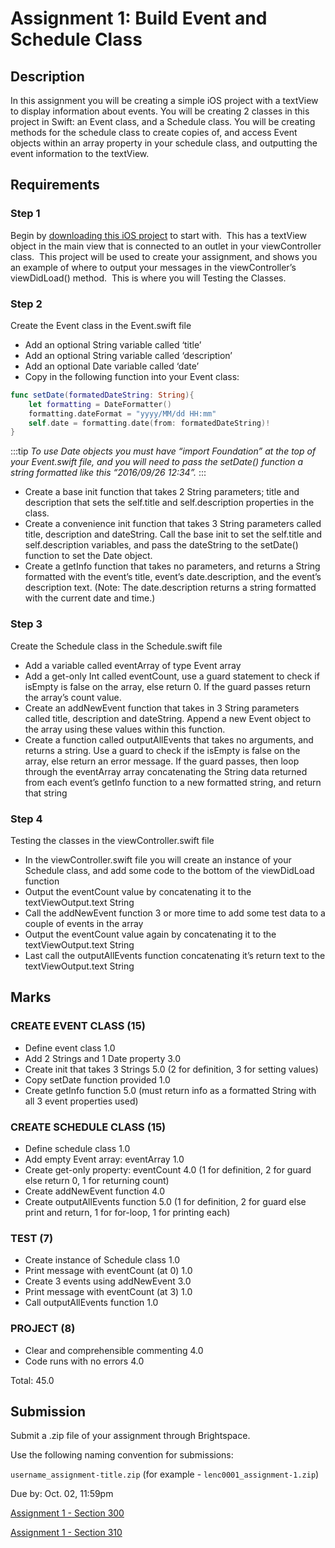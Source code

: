# Assignment 1: Build Event and Schedule Class

## Description

In this assignment you will be creating a simple iOS project with a textView to display information about events. You will be creating 2 classes in this project in Swift: an Event class, and a Schedule class. You will be creating methods for the schedule class to create copies of, and access Event objects within an array property in your schedule class, and outputting the event information to the textView.

## Requirements

### Step 1

Begin by [downloading this iOS project](/F2020/assets/downloads/F18_Assignment_01_Start.zip) to start with.  This has a textView object in the main view that is connected to an outlet in your viewController class.  This project will be used to create your assignment, and shows you an example of where to output your messages in the viewController’s viewDidLoad() method.  This is where you will Testing the Classes.

### Step 2

Create the Event class in the Event.swift file

* Add an optional String variable called ‘title’
* Add an optional String variable called ‘description’
* Add an optional Date variable called ‘date’
* Copy in the following function into your Event class:

```swift
func setDate(formatedDateString: String){
    let formatting = DateFormatter()
    formatting.dateFormat = "yyyy/MM/dd HH:mm"
    self.date = formatting.date(from: formatedDateString)!
}
```

:::tip
*To use Date objects you must have “import Foundation” at the top of your Event.swift file, and you will need to pass the setDate() function a string formatted like this “2016/09/26 12:34”.*
:::

* Create a base init function that takes 2 String parameters; title and description that sets the self.title and self.description properties in the class.
* Create a convenience init function that takes 3 String parameters called title, description and dateString. Call the base init to set the self.title and self.description variables, and pass the dateString to the setDate() function to set the Date object.
* Create a getInfo function that takes no parameters, and returns a String formatted with the event’s title, event’s date.description, and the event’s description text. (Note: The date.description returns a string formatted with the current date and time.)

### Step 3

Create the Schedule class in the Schedule.swift file

* Add a variable called eventArray of type Event array
* Add a get-only Int called eventCount, use a guard statement to check if isEmpty is false on the array, else return 0. If the guard passes return the array’s count value.
* Create an addNewEvent function that takes in 3 String parameters called title, description and dateString. Append a new Event object to the array using these values within this function.
* Create a function called outputAllEvents that takes no arguments, and returns a string. Use a guard to check if the isEmpty is false on the array, else return an error message. If the guard passes, then loop through the eventArray array concatenating the String data returned from each event’s getInfo function to a new formatted string, and return that string

### Step 4

Testing the classes in the viewController.swift file

* In the viewController.swift file you will create an instance of your Schedule class, and add some code to the bottom of the viewDidLoad function
* Output the eventCount value by concatenating it to the textViewOutput.text String
* Call the addNewEvent function 3 or more time to add some test data to a couple of events in the array
* Output the eventCount value again by concatenating it to the textViewOutput.text String
* Last call the outputAllEvents function concatenating it’s return text to the textViewOutput.text String

## Marks

### CREATE EVENT CLASS (15)

* Define event class 1.0
* Add 2 Strings and 1 Date property 3.0
* Create init that takes 3 Strings 5.0 (2 for definition, 3 for setting values)
* Copy setDate function provided 1.0
* Create getInfo function 5.0 (must return info as a formatted String with all 3 event properties used)

### CREATE SCHEDULE CLASS (15)

* Define schedule class 1.0
* Add empty Event array: eventArray 1.0
* Create get-only property: eventCount 4.0 (1 for definition, 2 for guard else return 0, 1 for returning count)
* Create addNewEvent function 4.0
* Create outputAllEvents function 5.0 (1 for definition, 2 for guard else print and return, 1 for for-loop, 1 for printing each)

### TEST (7)

* Create instance of Schedule class 1.0
* Print message with eventCount (at 0) 1.0
* Create 3 events using addNewEvent 3.0
* Print message with eventCount (at 3) 1.0
* Call outputAllEvents function 1.0

### PROJECT (8)

* Clear and comprehensible commenting 4.0
* Code runs with no errors 4.0

Total: 45.0

## Submission

Submit a .zip file of your assignment through Brightspace.

Use the following naming convention for submissions:

`username_assignment-title.zip` (for example - `lenc0001_assignment-1.zip`)

Due by: Oct. 02, 11:59pm

[Assignment 1 - Section 300](https://brightspace.algonquincollege.com/d2l/lms/dropbox/user/folders_list.d2l?ou=196083&isprv=0)

[Assignment 1 - Section 310](https://brightspace.algonquincollege.com/d2l/lms/dropbox/user/folders_list.d2l?ou=196084&isprv=0)
